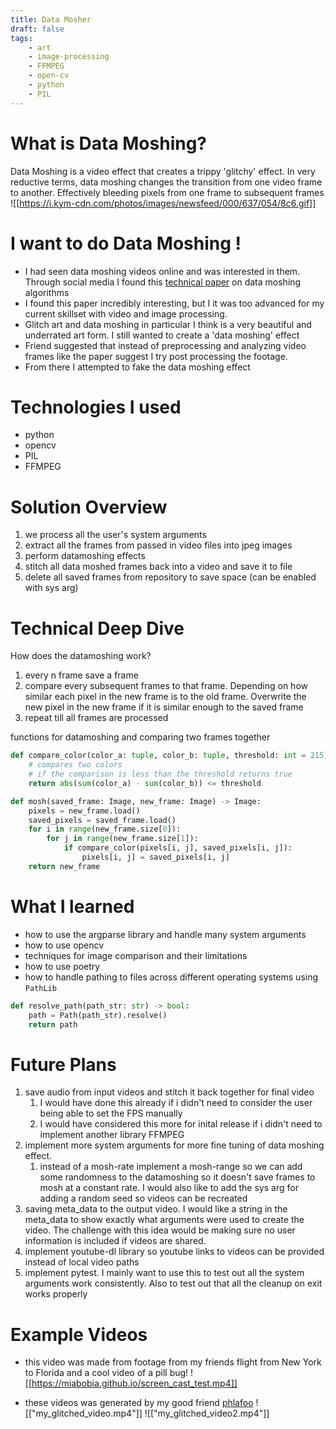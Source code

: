```yaml
---
title: Data Mosher
draft: false
tags:
    - art
    - image-processing
    - FFMPEG
    - open-cv
    - python
    - PIL
---
```


# What is Data Moshing?
Data Moshing is a video effect that creates a trippy 'glitchy' effect. In very reductive terms, data moshing changes the transition from one video frame to another. Effectively bleeding pixels from one frame to subsequent frames
![[https://i.kym-cdn.com/photos/images/newsfeed/000/637/054/8c6.gif]]

# I want to do Data Moshing !
- I had seen data moshing videos online and was interested in them. Through social media I found this [technical paper](https://www.art-science.org/journal/v13n3/v13n3pp154/artsci-v13n3pp154.pdf) on data moshing algorithms
- I found this paper incredibly interesting, but I it was too advanced for my current skillset with video and image processing. 
- Glitch art and data moshing in particular I think is a very beautiful and underrated art form. I still wanted to create a 'data moshing' effect
- Friend suggested that instead of preprocessing and analyzing video frames like the paper suggest I try post processing the footage.
- From there I attempted to fake the data moshing effect

# Technologies I used
- python
- opencv
- PIL
- FFMPEG

# Solution Overview
1. we process all the user's system arguments
2. extract all the frames from passed in video files into jpeg images
3. perform datamoshing effects
4. stitch all data moshed frames back into a video and save it to file
5. delete all saved frames from repository to save space (can be enabled with sys arg)

# Technical Deep Dive
How does the datamoshing work?
1. every n frame save a frame
2. compare every subsequent frames to that frame. Depending on how similar each pixel in the new frame is to the old frame. Overwrite the new pixel in the new frame if it is similar enough to the saved frame
3. repeat till all frames are processed

functions for datamoshing and comparing two frames together
```python
def compare_color(color_a: tuple, color_b: tuple, threshold: int = 215) -> bool:
	# compares two colors
	# if the comparison is less than the threshold returns true
	return abs(sum(color_a) - sum(color_b)) <= threshold

def mosh(saved_frame: Image, new_frame: Image) -> Image:
	pixels = new_frame.load()
	saved_pixels = saved_frame.load()
	for i in range(new_frame.size[0]):
		for j in range(new_frame.size[1]):
			if compare_color(pixels[i, j], saved_pixels[i, j]):
				pixels[i, j] = saved_pixels[i, j]	
	return new_frame
```

# What I learned
- how to use the argparse library and handle many system arguments
- how to use opencv
- techniques for image comparison and their limitations
- how to use poetry
- how to handle pathing to files across different operating systems using `PathLib`
```python
def resolve_path(path_str: str) -> bool:
	path = Path(path_str).resolve()
	return path
```

# Future Plans
1. save audio from input videos and stitch it back together for final video
	1. I would have done this already if i didn't need to consider the user being able to set the FPS manually
	2. I would have considered this more for inital release if i didn't need to implement another library FFMPEG
2. implement more system arguments for more fine tuning of data moshing effect. 
	1. instead of a mosh-rate implement a mosh-range so we can add some randomness to the datamoshing so it doesn't save frames to mosh at a constant rate. I would also like to add the sys arg for adding a random seed so videos can be recreated
3. saving meta_data to the output video. I would like a string in the meta_data to show exactly what arguments were used to create the video. The challenge with this idea would be making sure no user information is included if videos are shared. 
4. implement youtube-dl library so youtube links to videos can be provided instead of local video paths
5. implement pytest. I mainly want to use this to test out all the system arguments work consistently. Also to test out that all the cleanup on exit works properly

# Example Videos
- this video was made from footage from my friends flight from New York to Florida and a cool video of a pill bug!
![[https://miabobia.github.io/screen_cast_test.mp4]]

- these videos was generated by my good friend [phlafoo](https://github.com/phlafoo)
![["my_glitched_video.mp4"]]
![["my_glitched_video2.mp4"]]